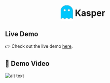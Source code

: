 <h1 align="center"><span style="display:flex; justify-content:center; align-items:center;"><img src="./screenshots/kasper-logo.png" width="40" height="50"/>&nbsp;Kasper</span></h1>

## Live Demo

👉 Check out the live demo [here](https://khaled-farahat.github.io/kasper/).

## 🎥 Demo Video

![alt text](./screenshots/output.gif)
